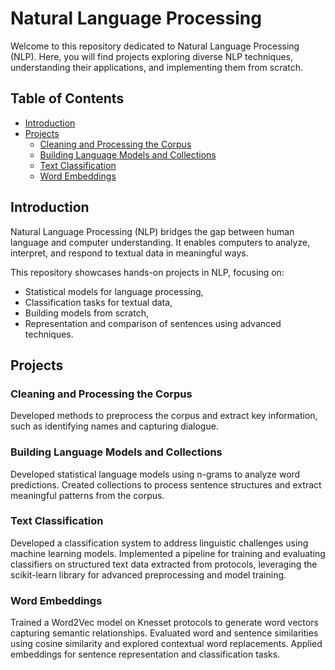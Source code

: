 # Natural Language Processing

Welcome to this repository dedicated to Natural Language Processing (NLP). Here, you will find projects exploring diverse NLP techniques, understanding their applications, and implementing them from scratch.

## Table of Contents
- [Introduction](#introduction)
- [Projects](#Projects)
  - [Cleaning and Processing the Corpus](#Cleaning-and-Processing-the-Corpus)
  - [Building Language Models and Collections](#Building-Language-Models-and-Collections)
  - [Text Classification](#Text-Classification)
  - [Word Embeddings](#Word-Embeddings)
  

## Introduction

Natural Language Processing (NLP) bridges the gap between human language and computer understanding. It enables computers to analyze, interpret, and respond to textual data in meaningful ways.

This repository showcases hands-on projects in NLP, focusing on:

- Statistical models for language processing,
- Classification tasks for textual data,
- Building models from scratch,
- Representation and comparison of sentences using advanced techniques.


  
## Projects

### Cleaning and Processing the Corpus

Developed methods to preprocess the corpus and extract key information, such as identifying names and capturing dialogue.


### Building Language Models and Collections

Developed statistical language models using n-grams to analyze word predictions. Created collections to process sentence structures and extract meaningful patterns from the corpus.


### Text Classification

Developed a classification system to address linguistic challenges using machine learning models. Implemented a pipeline for training and evaluating classifiers on structured text data extracted from protocols, leveraging the scikit-learn library for advanced preprocessing and model training.


### Word Embeddings

Trained a Word2Vec model on Knesset protocols to generate word vectors capturing semantic relationships. Evaluated word and sentence similarities using cosine similarity and explored contextual word replacements. Applied embeddings for sentence representation and classification tasks.

